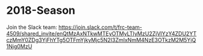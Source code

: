 # 2018-Season

Join the Slack team: https://join.slack.com/t/frc-team-4509/shared_invite/enQtMzAxNTkwMTEyOTMyLTIyMzU2ZjVlYzY4ZDU2YTczMmY0ZDg3YjFhYTg5OTFmYjkyMjc5N2I3ZmIxNmM4NzE3OTkzM2M5YjQ1Njg0MzU
